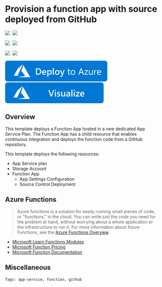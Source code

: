 # Provision a function app with source deployed from GitHub

<IMG SRC="https://azurequickstartsservice.blob.core.windows.net/badges/201-function-app-dedicated-github-deploy/PublicLastTestDate.svg" />&nbsp;
<IMG SRC="https://azurequickstartsservice.blob.core.windows.net/badges/201-function-app-dedicated-github-deploy/PublicDeployment.svg" />&nbsp;

<IMG SRC="https://azurequickstartsservice.blob.core.windows.net/badges/201-function-app-dedicated-github-deploy/FairfaxLastTestDate.svg" />&nbsp;
<IMG SRC="https://azurequickstartsservice.blob.core.windows.net/badges/201-function-app-dedicated-github-deploy/FairfaxDeployment.svg" />&nbsp;

<IMG SRC="https://azurequickstartsservice.blob.core.windows.net/badges/201-function-app-dedicated-github-deploy/BestPracticeResult.svg" />&nbsp;
<IMG SRC="https://azurequickstartsservice.blob.core.windows.net/badges/201-function-app-dedicated-github-deploy/CredScanResult.svg" />&nbsp;

<a href="https://portal.azure.com/#create/Microsoft.Template/uri/https%3A%2F%2Fraw.githubusercontent.com%2Fazure%2Fazure-quickstart-templates%2Fmaster%2F201-function-app-dedicated-github-deploy%2Fazuredeploy.json" target="_blank">
    <img src="https://raw.githubusercontent.com/Azure/azure-quickstart-templates/master/1-CONTRIBUTION-GUIDE/images/deploytoazure.svg?sanitize=true"/>
</a>
<a href="http://armviz.io/#/?load=https%3A%2F%2Fraw.githubusercontent.com%2FAzure%2Fazure-quickstart-templates%2Fmaster%2F201-function-app-dedicated-github-deploy%2Fazuredeploy.json" target="_blank">
    <img src="https://raw.githubusercontent.com/Azure/azure-quickstart-templates/master/1-CONTRIBUTION-GUIDE/images/visualizebutton.svg?sanitize=true"/>
</a>

## Overview

This template deploys a Function App hosted in a new dedicated App Service Plan. The Function App has a child resource that enables continuous integration and deploys the function code from a GitHub repository.

This template deploys the following resources:

- App Service plan
- Storage Account
- Function App
    - App Settings Configuration
    - Source Control Deployment

## Azure Functions

> Azure functions is a solution for easily running small pieces of code, or "functions," in the cloud. You can write just the code you need for the problem at hand, without worrying about a whole application or the infrastructure to run it. For more information about Azure Functions, see the [Azure Functions Overview](https://azure.microsoft.com/en-us/documentation/articles/functions-overview/).

- [Microsoft Learn Functions Modules](https://docs.microsoft.com/learn/browse/?products=azure-functions)
- [Microsoft Function Pricing](https://azure.microsoft.com/pricing/details/functions/)
- [Microsoft Function Documentation](https://docs.microsoft.com/en-us/azure/azure-functions/)

## Miscellaneous

``Tags: app-service, function, github``


